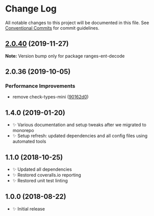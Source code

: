 # Change Log

All notable changes to this project will be documented in this file.
See [Conventional Commits](https://conventionalcommits.org) for commit guidelines.

## [2.0.40](https://gitlab.com/codsen/codsen/compare/ranges-ent-decode@2.0.39...ranges-ent-decode@2.0.40) (2019-11-27)

**Note:** Version bump only for package ranges-ent-decode





## 2.0.36 (2019-10-05)

### Performance Improvements

- remove check-types-mini ([90162d0](https://gitlab.com/codsen/codsen/commit/90162d0))

## 1.4.0 (2019-01-20)

- ✨ Various documentation and setup tweaks after we migrated to monorepo
- ✨ Setup refresh: updated dependencies and all config files using automated tools

## 1.1.0 (2018-10-25)

- ✨ Updated all dependencies
- ✨ Restored coveralls.io reporting
- ✨ Restored unit test linting

## 1.0.0 (2018-08-22)

- ✨ Initial release
